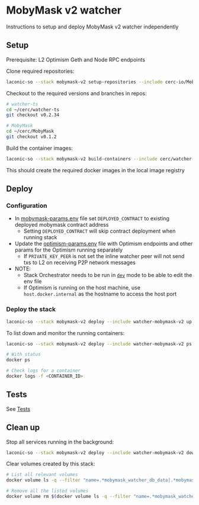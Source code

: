 # MobyMask v2 watcher

Instructions to setup and deploy MobyMask v2 watcher independently

## Setup

Prerequisite: L2 Optimism Geth and Node RPC endpoints

Clone required repositories:

```bash
laconic-so --stack mobymask-v2 setup-repositories --include cerc-io/MobyMask,cerc-io/watcher-ts
```

Checkout to the required versions and branches in repos:

```bash
# watcher-ts
cd ~/cerc/watcher-ts
git checkout v0.2.34

# MobyMask
cd ~/cerc/MobyMask
git checkout v0.1.2
```

Build the container images:

```bash
laconic-so --stack mobymask-v2 build-containers --include cerc/watcher-mobymask-v2,cerc/mobymask
```

This should create the required docker images in the local image registry

## Deploy

### Configuration

* In [mobymask-params.env](../../config/watcher-mobymask-v2/mobymask-params.env) file set `DEPLOYED_CONTRACT` to existing deployed mobymask contract address
  * Setting `DEPLOYED_CONTRACT` will skip contract deployment when running stack
* Update the [optimism-params.env](../../config/watcher-mobymask-v2/optimism-params.env) file with Optimism endpoints and other params for the Optimism running separately
  * If `PRIVATE_KEY_PEER` is not set the inline watcher peer will not send txs to L2 on receiving P2P network messages
* NOTE:
  * Stack Orchestrator needs to be run in [`dev`](/docs/CONTRIBUTING.md#install-developer-mode) mode to be able to edit the env file
  * If Optimism is running on the host machine, use `host.docker.internal` as the hostname to access the host port

### Deploy the stack

```bash
laconic-so --stack mobymask-v2 deploy --include watcher-mobymask-v2 up
```

To list down and monitor the running containers:

```bash
laconic-so --stack mobymask-v2 deploy --include watcher-mobymask-v2 ps

# With status
docker ps

# Check logs for a container
docker logs -f <CONTAINER_ID>
```

## Tests

See [Tests](./README.md#tests)

## Clean up

Stop all services running in the background:

```bash
laconic-so --stack mobymask-v2 deploy --include watcher-mobymask-v2 down
```

Clear volumes created by this stack:

```bash
# List all relevant volumes
docker volume ls -q --filter "name=.*mobymask_watcher_db_data|.*mobymask_deployment|.*fixturenet_geth_accounts"

# Remove all the listed volumes
docker volume rm $(docker volume ls -q --filter "name=.*mobymask_watcher_db_data|.*mobymask_deployment|.*fixturenet_geth_accounts")
```
